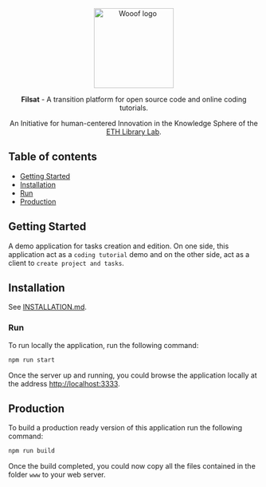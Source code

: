 <div align="center">
  <a href="https://www.librarylab.ethz.ch"><img src="https://www.librarylab.ethz.ch/wp-content/uploads/2018/05/logo.svg" alt="Wooof logo" height="160"></a>
  
  <br/>
  
  <p><strong>Filsat</strong> - A transition platform for open source code and online coding tutorials.</p>
  
  <p>An Initiative for human-centered Innovation in the Knowledge Sphere of the <a href="https://www.librarylab.ethz.ch">ETH Library Lab</a>.</p>

</div>

## Table of contents

- [Getting Started](#getting-started)
- [Installation](#installation)
- [Run](#run)
- [Production](#production)

## Getting Started

A demo application for tasks creation and edition. On one side, this application act as a `coding tutorial` demo and on the other side, act as a client to `create project and tasks`.

## Installation

See [INSTALLATION.md](INSTALLATION.md).

### Run

To run locally the application, run the following command:

````bash
npm run start
````

Once the server up and running, you could browse the application locally at the address [http://localhost:3333](http://localhost:3333).

## Production

To build a production ready version of this application run the following command:

```bash
npm run build
```

Once the build completed, you could now copy all the files contained in the folder `www` to your web server.
